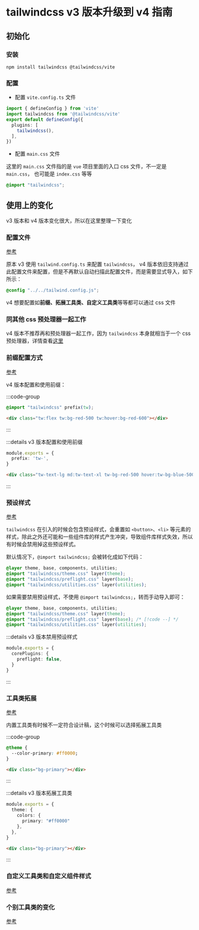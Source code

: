 # tailwindcss v3 版本升级到 v4 指南

## 初始化

### 安装

```shell
npm install tailwindcss @tailwindcss/vite
```

### 配置

- 配置 `vite.config.ts` 文件

```ts [vite.config.ts]
import { defineConfig } from 'vite'
import tailwindcss from '@tailwindcss/vite'
export default defineConfig({
  plugins: [
    tailwindcss(),
  ],
})
```

- 配置 `main.css` 文件

这里的 `main.css` 文件指的是 `vue` 项目里面的入口 css 文件，不一定是 `main.css`， 也可能是 `index.css` 等等

```css [main.css]
@import "tailwindcss";
```

## 使用上的变化

v3 版本和 v4 版本变化很大，所以在这里整理一下变化

### 配置文件

[参考](https://tailwindcss.com/docs/upgrade-guide#using-a-javascript-config-file)

原本 v3 使用 `tailwind.config.ts` 来配置 `tailwindcss`， v4 版本依旧支持通过此配置文件来配置，但是不再默认自动扫描此配置文件，而是需要显式导入，如下所示：

```css
@config "../../tailwind.config.js";
```

v4 想要配置如**前缀、拓展工具类、自定义工具类**等等都可以通过 css 文件

### 同其他 css 预处理器一起工作

v4 版本不推荐再和预处理器一起工作，因为 `tailwindcss` 本身就相当于一个 css 预处理器，详情查看[这里](https://tailwindcss.com/docs/upgrade-guide#using-sass-less-and-stylus)

### 前缀配置方式

[参考](https://tailwindcss.com/docs/upgrade-guide#using-a-prefix)

v4 版本配置和使用前缀：

:::code-group

```css [index.css]
@import "tailwindcss" prefix(tw);
```

```html [index.html]
<div class="tw:flex tw:bg-red-500 tw:hover:bg-red-600"></div>
```

:::

:::details v3 版本配置和使用前缀

```ts [tailwind.config.ts]
module.exports = {
  prefix: 'tw-',
}
```

```html [index.html]
<div class="tw-text-lg md:tw-text-xl tw-bg-red-500 hover:tw-bg-blue-500"></div>
```

:::

### 预设样式

[参考](https://tailwindcss.com/docs/preflight)

`tailwindcss` 在引入的时候会包含预设样式，会重置如 `<button>`、`<li>` 等元素的样式，除此之外还可能和一些组件库的样式产生冲突，导致组件库样式失效，所以有时候会禁用掉这些预设样式。

默认情况下，`@import tailwindcss;` 会被转化成如下代码：

```css [main.css]
@layer theme, base, components, utilities;
@import "tailwindcss/theme.css" layer(theme);
@import "tailwindcss/preflight.css" layer(base);
@import "tailwindcss/utilities.css" layer(utilities);
```

如果需要禁用预设样式，不使用 `@import tailwindcss;`，转而手动导入即可：

```css [main.css]
@layer theme, base, components, utilities;
@import "tailwindcss/theme.css" layer(theme);
@import "tailwindcss/preflight.css" layer(base); /* [!code --] */
@import "tailwindcss/utilities.css" layer(utilities);
```

:::details v3 版本禁用预设样式

```ts [tailwind.config.ts]
module.exports = {
  corePlugins: {
    preflight: false,
  }
}
```

:::

### 工具类拓展

[参考](https://tailwindcss.com/docs/adding-custom-styles#customizing-your-theme)

内置工具类有时候不一定符合设计稿，这个时候可以选择拓展工具类

:::code-group

```css [main.css]
@theme {
  --color-primary: #ff0000;
}
```

```html [index.html]
<div class="bg-primary"></div>
```

:::

:::details v3 版本拓展工具类

```ts [tailwind.config.ts]
module.exports = {
  theme: {
    colors: {
      primary: "#ff0000"
    },
  },
}
```

```html [index.html]
<div class="bg-primary"></div>
```

:::

### 自定义工具类和自定义组件样式

[参考](https://tailwindcss.com/docs/adding-custom-styles)

### 个别工具类的变化

[参考](https://tailwindcss.com/docs/upgrade-guide#changes-from-v3)
